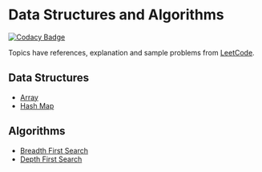 # Data Structures and Algorithms
[![Codacy Badge](https://app.codacy.com/project/badge/Grade/d48797b58ac24b858c3c508c544b0cfa)](https://www.codacy.com/gh/exesse/leetcode/dashboard?utm_source=github.com&amp;utm_medium=referral&amp;utm_content=exesse/leetcode&amp;utm_campaign=Badge_Grade)

Topics have references, explanation and sample problems from
[LeetCode](https://leetcode.com).

## Data Structures
  -  [Array](data_structures/array.md)
  -  [Hash Map](data_structures/hash.md)

## Algorithms
-  [Breadth First Search](algorithms/breadth-first-search.md)
-  [Depth First Search](algorithms/depth-first-search.md)
